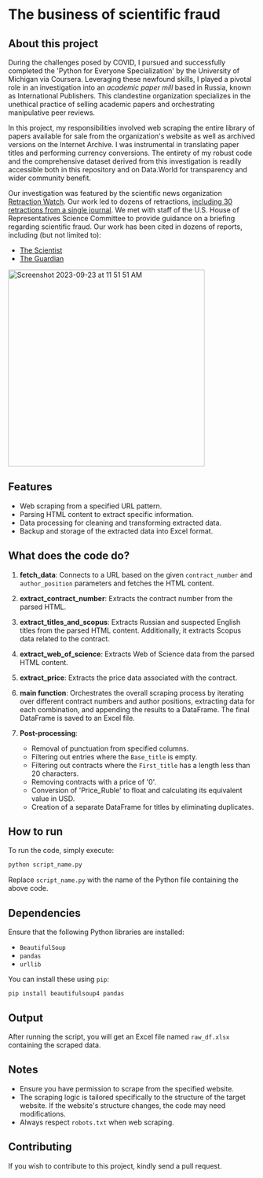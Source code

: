 # The business of scientific fraud

## About this project

During the challenges posed by COVID, I pursued and successfully completed the 'Python for Everyone Specialization' by the University of Michigan via Coursera. Leveraging these newfound skills, I played a pivotal role in an investigation into an _academic paper mill_ based in Russia, known as International Publishers. This clandestine organization specializes in the unethical practice of selling academic papers and orchestrating manipulative peer reviews.

In this project, my responsibilities involved web scraping the entire library of papers available for sale from the organization's website as well as archived versions on the Internet Archive. I was instrumental in translating paper titles and performing currency conversions. The entirety of my robust code and the comprehensive dataset derived from this investigation is readily accessible both in this repository and on Data.World for transparency and wider community benefit.

Our investigation was featured by the scientific news organization [Retraction Watch](https://retractionwatch.com/author/perronetal/). Our work led to dozens of retractions, [including 30 retractions from a single journal](https://retractionwatch.com/2022/07/05/our-deepest-apology-journal-retracts-30-likely-paper-mill-articles-after-investigation-published-by-retraction-watch/). We met with staff of the U.S. House of Representatives Science Committee to provide guidance on a briefing regarding scientific fraud.  Our work has been cited in dozens of reports, including (but not limited to):

- [The Scientist](https://www.the-scientist.com/news-opinion/the-top-retractions-of-2022-70852#:~:text=Oliver%20Hiltz%2DPerron%2C%20a%20high%20school%20student%2C)
- [The Guardian](https://www.theguardian.com/commentisfree/2023/aug/09/scientific-misconduct-retraction-watch#:~:text=to%20paper%20mills%20%E2%80%93%20scientific%20chop)

<img width="400" alt="Screenshot 2023-09-23 at 11 51 51 AM" src="https://github.com/Soul-Jacker/Retraction_Watch/assets/2854746/1882591f-e8b2-4aab-996d-0895ec56e4d1">



## Features

- Web scraping from a specified URL pattern.
- Parsing HTML content to extract specific information.
- Data processing for cleaning and transforming extracted data.
- Backup and storage of the extracted data into Excel format.

## What does the code do?

1. **fetch_data**: Connects to a URL based on the given `contract_number` and `author_position` parameters and fetches the HTML content.

2. **extract_contract_number**: Extracts the contract number from the parsed HTML.

3. **extract_titles_and_scopus**: Extracts Russian and suspected English titles from the parsed HTML content. Additionally, it extracts Scopus data related to the contract.

4. **extract_web_of_science**: Extracts Web of Science data from the parsed HTML content.

5. **extract_price**: Extracts the price data associated with the contract.

6. **main function**: Orchestrates the overall scraping process by iterating over different contract numbers and author positions, extracting data for each combination, and appending the results to a DataFrame. The final DataFrame is saved to an Excel file.

7. **Post-processing**:
    - Removal of punctuation from specified columns.
    - Filtering out entries where the `Base_title` is empty.
    - Filtering out contracts where the `First_title` has a length less than 20 characters.
    - Removing contracts with a price of '0'.
    - Conversion of 'Price_Ruble' to float and calculating its equivalent value in USD.
    - Creation of a separate DataFrame for titles by eliminating duplicates.

## How to run

To run the code, simply execute:

```python
python script_name.py
```

Replace `script_name.py` with the name of the Python file containing the above code.

## Dependencies

Ensure that the following Python libraries are installed:

- `BeautifulSoup`
- `pandas`
- `urllib`

You can install these using `pip`:

```
pip install beautifulsoup4 pandas
```

## Output

After running the script, you will get an Excel file named `raw_df.xlsx` containing the scraped data.

## Notes

- Ensure you have permission to scrape from the specified website.
- The scraping logic is tailored specifically to the structure of the target website. If the website's structure changes, the code may need modifications.
- Always respect `robots.txt` when web scraping.

## Contributing

If you wish to contribute to this project, kindly send a pull request.

